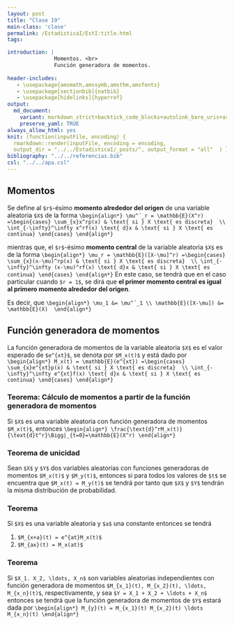 ```yaml
---
layout: post
title: "Clase 19"
main-class: 'clase'
permalink: /EstadisticaI/EstI:title.html
tags:

introduction: |
               Momentos. <br>
               Función generadora de momentos.
  
header-includes:
   - \usepackage{amsmath,amssymb,amsthm,amsfonts}
   - \usepackage[sectionbib]{natbib}
   - \usepackage[hidelinks]{hyperref}
output:
  md_document:
    variant: markdown_strict+backtick_code_blocks+autolink_bare_uris+ascii_identifiers+tex_math_single_backslash
    preserve_yaml: TRUE
always_allow_html: yes   
knit: (function(inputFile, encoding) {
  rmarkdown::render(inputFile, encoding = encoding,
  output_dir = "../../EstadisticaI/_posts/", output_format = "all"  ) })
bibliography: "../../referencias.bib"
csl: "../../apa.csl"
---
```








Momentos
--------

Se define al `$r$`-ésimo **momento alrededor del origen** de una
variable aleatoria `$X$` de la forma
`\begin{align*} \mu^´_r = \mathbb{E}(X^r) =\begin{cases} \sum_{x}x^rp(x) & \text{ si } X \text{ es discreta}  \\ \int_{-\infty}^\infty x^rf(x) \text{ d}x & \text{ si } X \text{ es continua} \end{cases} \end{align*}`

mientras que, el `$r$`-ésimo **momento central** de la variable
aleatoria `$X$` es de la forma
`\begin{align*} \mu_r = \mathbb{E}([X-\mu]^r) =\begin{cases} \sum_{x}(x-\mu)^rp(x) & \text{ si } X \text{ es discreta}  \\ \int_{-\infty}^\infty (x-\mu)^rf(x) \text{ d}x & \text{ si } X \text{ es continua} \end{cases} \end{align*}`
En este caso, se tendrá que en el caso particular cuando `$r = 1$`, se
dirá que **el primer momento central es igual al primero momento
alrededor del origen**.

Es decir, que
`\begin{align*} \mu_1 &= \mu^´_1 \\ \mathbb{E}([X-\mu]) &= \mathbb{E}(X)  \end{align*}`

Función generadora de momentos
------------------------------

La función generadora de momentos de la variable aleatoria `$X$` es el
valor esperado de `$e^{xt}$`, se denota por `$M_x(t)$` y está dado por
`\begin{align*} M_x(t) = \mathbb{E}(e^{xt}) =\begin{cases} \sum_{x}e^{xt}p(x) & \text{ si } X \text{ es discreta}  \\ \int_{-\infty}^\infty e^{xt}f(x) \text{ d}x & \text{ si } X \text{ es continua} \end{cases} \end{align*}`

### Teorema: Cálculo de momentos a partir de la función generadora de momentos

Si `$X$` es una variable aleatoria con función generadora de momentos
`$M_x(t)$`, entonces
`\begin{align*} \frac{\text{d}^rM_x(t)}{\text{d}t^r}\Bigg|_{t=0}=\mathbb{E}(X^r) \end{align*}`

### Teorema de unicidad

Sean `$X$` y `$Y$` dos variables aleatorias con funciones generadoras de
momentos `$M_x(t)$` y `$M_y(t)$`, entonces si para todos los valores de
`$t$` se encuentra que `$M_x(t) = M_y(t)$` se tendrá por tanto que `$X$`
y `$Y$` tendrán la misma distribución de probabilidad.

### Teorema

Si `$X$` es una variable aleatoria y `$a$` una constante entonces se
tendrá

1.  `$M_{x+a}(t) = e^{at}M_x(t)$`
2.  `$M_{ax}(t) = M_x(at)$`

### Teorema

Si `$X_1. X_2, \ldots, X_n$` son variables aleatorias independientes con
función generadora de momentos
`$M_{x_1}(t), M_{x_2}(t), \ldots, M_{x_n}(t)$`, respectivamente, y sea
`$Y = X_1 + X_2 + \ldots + X_n$` entonces se tendrá que la función
generadora de momentos de `$Y$` estará dada por
`\begin{align*} M_{y}(t) = M_{x_1}(t) M_{x_2}(t) \ldots M_{x_n}(t) \end{align*}`
